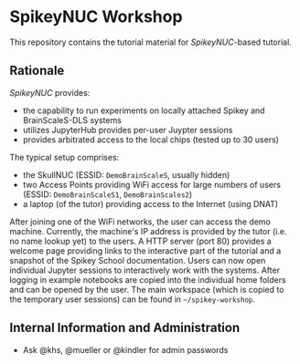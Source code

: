 # SpikeyNUC Workshop

This repository contains the tutorial material for *SpikeyNUC*-based tutorial.


## Rationale

*SpikeyNUC* provides:

* the capability to run experiments on locally attached Spikey and BrainScaleS-DLS systems
* utilizes JupyterHub provides per-user Juypter sessions
* provides arbitrated access to the local chips (tested up to 30 users)

The typical setup comprises:
* the SkullNUC (ESSID: `DemoBrainScaleS`, usually hidden)
* two Access Points providing WiFi access for large numbers of users
  (ESSID: `DemoBrainScaleS1`, `DemoBrainScales2`)
* a laptop (of the tutor) providing access to the Internet (using DNAT)

After joining one of the WiFi networks, the user can access the demo machine.
Currently, the machine's IP address is provided by the tutor (i.e. no name lookup yet)
to the users. A HTTP server (port 80) provides a welcome page providing links to the
interactive part of the tutorial and a snapshot of the Spikey School documentation.
Users can now open individual Jupyter sessions to interactively work with the systems.
After logging in example notebooks are copied into the individual home folders and can
be opened by the user.
The main workspace (which is copied to the temporary user sessions) can be found in
`~/spikey-workshop`.


## Internal Information and Administration

* Ask @khs, @mueller or @kindler for admin passwords
